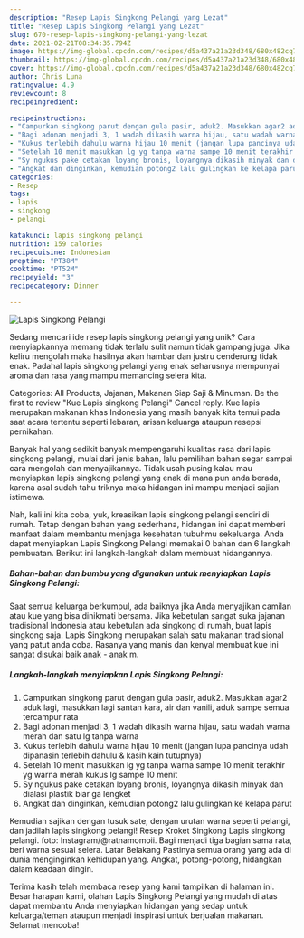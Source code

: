 ```yaml
---
description: "Resep Lapis Singkong Pelangi yang Lezat"
title: "Resep Lapis Singkong Pelangi yang Lezat"
slug: 670-resep-lapis-singkong-pelangi-yang-lezat
date: 2021-02-21T08:34:35.794Z
image: https://img-global.cpcdn.com/recipes/d5a437a21a23d348/680x482cq70/lapis-singkong-pelangi-foto-resep-utama.jpg
thumbnail: https://img-global.cpcdn.com/recipes/d5a437a21a23d348/680x482cq70/lapis-singkong-pelangi-foto-resep-utama.jpg
cover: https://img-global.cpcdn.com/recipes/d5a437a21a23d348/680x482cq70/lapis-singkong-pelangi-foto-resep-utama.jpg
author: Chris Luna
ratingvalue: 4.9
reviewcount: 8
recipeingredient:

recipeinstructions:
- "Campurkan singkong parut dengan gula pasir, aduk2. Masukkan agar2 aduk lagi, masukkan lagi santan kara, air dan vanili, aduk sampe semua tercampur rata"
- "Bagi adonan menjadi 3, 1 wadah dikasih warna hijau, satu wadah warna merah dan satu lg tanpa warna"
- "Kukus terlebih dahulu warna hijau 10 menit (jangan lupa pancinya udah dipanasin terlebih dahulu &amp; kasih kain tutupnya)"
- "Setelah 10 menit masukkan lg yg tanpa warna sampe 10 menit terakhir yg warna merah kukus lg sampe 10 menit"
- "Sy ngukus pake cetakan loyang bronis, loyangnya dikasih minyak dan dialasi plastik biar ga lengket"
- "Angkat dan dinginkan, kemudian potong2 lalu gulingkan ke kelapa parut"
categories:
- Resep
tags:
- lapis
- singkong
- pelangi

katakunci: lapis singkong pelangi 
nutrition: 159 calories
recipecuisine: Indonesian
preptime: "PT38M"
cooktime: "PT52M"
recipeyield: "3"
recipecategory: Dinner

---
```



![Lapis Singkong Pelangi](https://img-global.cpcdn.com/recipes/d5a437a21a23d348/680x482cq70/lapis-singkong-pelangi-foto-resep-utama.jpg)

Sedang mencari ide resep lapis singkong pelangi yang unik? Cara menyiapkannya memang tidak terlalu sulit namun tidak gampang juga. Jika keliru mengolah maka hasilnya akan hambar dan justru cenderung tidak enak. Padahal lapis singkong pelangi yang enak seharusnya mempunyai aroma dan rasa yang mampu memancing selera kita.

Categories: All Products, Jajanan, Makanan Siap Saji &amp; Minuman. Be the first to review &#34;Kue Lapis singkong Pelangi&#34; Cancel reply. Kue lapis merupakan makanan khas Indonesia yang masih banyak kita temui pada saat acara tertentu seperti lebaran, arisan keluarga ataupun resepsi pernikahan.

Banyak hal yang sedikit banyak mempengaruhi kualitas rasa dari lapis singkong pelangi, mulai dari jenis bahan, lalu pemilihan bahan segar sampai cara mengolah dan menyajikannya. Tidak usah pusing kalau mau menyiapkan lapis singkong pelangi yang enak di mana pun anda berada, karena asal sudah tahu triknya maka hidangan ini mampu menjadi sajian istimewa.


Nah, kali ini kita coba, yuk, kreasikan lapis singkong pelangi sendiri di rumah. Tetap dengan bahan yang sederhana, hidangan ini dapat memberi manfaat dalam membantu menjaga kesehatan tubuhmu sekeluarga. Anda dapat menyiapkan Lapis Singkong Pelangi memakai 0 bahan dan 6 langkah pembuatan. Berikut ini langkah-langkah dalam membuat hidangannya.

<!--inarticleads1-->

##### Bahan-bahan dan bumbu yang digunakan untuk menyiapkan Lapis Singkong Pelangi:



Saat semua keluarga berkumpul, ada baiknya jika Anda menyajikan camilan atau kue yang bisa dinikmati bersama. Jika kebetulan sangat suka jajanan tradisional Indonesia atau kebetulan ada singkong di rumah, buat lapis singkong saja. Lapis Singkong merupakan salah satu makanan tradisional yang patut anda coba. Rasanya yang manis dan kenyal membuat kue ini sangat disukai baik anak - anak m. 

<!--inarticleads2-->

##### Langkah-langkah menyiapkan Lapis Singkong Pelangi:

1. Campurkan singkong parut dengan gula pasir, aduk2. Masukkan agar2 aduk lagi, masukkan lagi santan kara, air dan vanili, aduk sampe semua tercampur rata
1. Bagi adonan menjadi 3, 1 wadah dikasih warna hijau, satu wadah warna merah dan satu lg tanpa warna
1. Kukus terlebih dahulu warna hijau 10 menit (jangan lupa pancinya udah dipanasin terlebih dahulu &amp; kasih kain tutupnya)
1. Setelah 10 menit masukkan lg yg tanpa warna sampe 10 menit terakhir yg warna merah kukus lg sampe 10 menit
1. Sy ngukus pake cetakan loyang bronis, loyangnya dikasih minyak dan dialasi plastik biar ga lengket
1. Angkat dan dinginkan, kemudian potong2 lalu gulingkan ke kelapa parut


Kemudian sajikan dengan tusuk sate, dengan urutan warna seperti pelangi, dan jadilah lapis singkong pelangi! Resep Kroket Singkong Lapis singkong pelangi. foto: Instagram/@ratnamomoii. Bagi menjadi tiga bagian sama rata, beri warna sesuai selera. Latar Belakang Pastinya semua orang yang ada di dunia menginginkan kehidupan yang. Angkat, potong-potong, hidangkan dalam keadaan dingin. 

Terima kasih telah membaca resep yang kami tampilkan di halaman ini. Besar harapan kami, olahan Lapis Singkong Pelangi yang mudah di atas dapat membantu Anda menyiapkan hidangan yang sedap untuk keluarga/teman ataupun menjadi inspirasi untuk berjualan makanan. Selamat mencoba!
